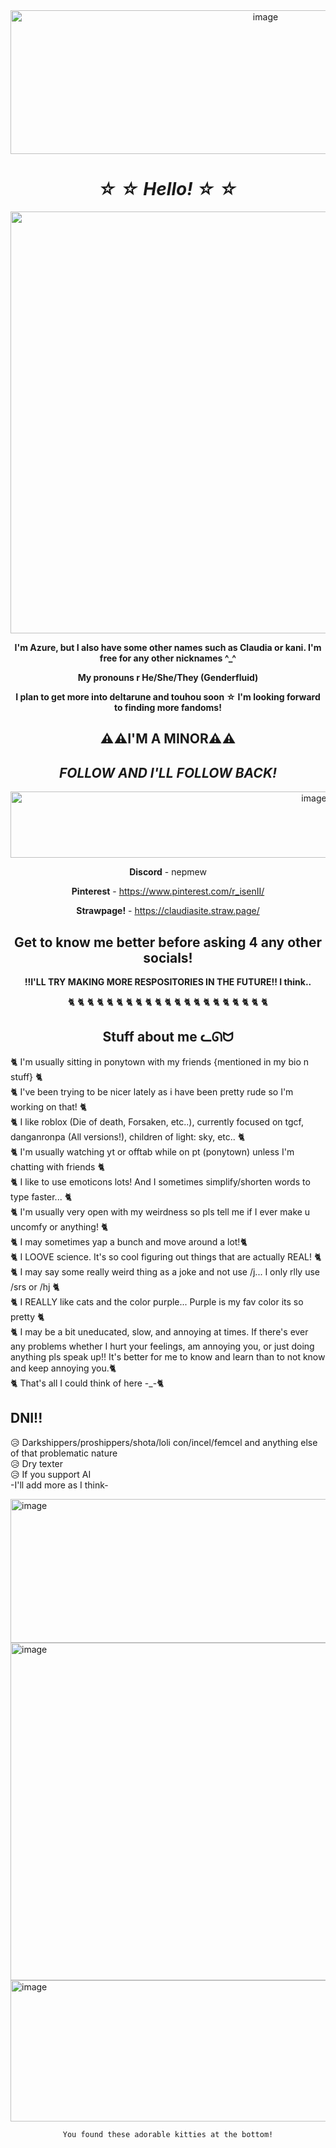 <div align="center">


<img width="800" height="230" alt="image" src="https://github.com/user-attachments/assets/e7f4295d-a6ca-4738-bbea-fb81f9635682" />


# *☆ ☆ Hello! ☆ ☆*


<img width="1200" height="675" alt="image" src="https://github.com/user-attachments/assets/6020d829-6da2-41a8-80ef-f46fc07619c9" />



**I'm Azure, but I also have some other names such as Claudia or kani. I'm free for any other nicknames ^_^**

**My pronouns r He/She/They (Genderfluid)** <br>

**I plan to get more into deltarune and touhou soon  ☆  I'm looking forward to finding more fandoms!** <br>



## ⚠️⚠️I'M A MINOR⚠️⚠️
## *FOLLOW AND I'LL FOLLOW BACK!*



<img width="955" height="106" alt="image" src="https://github.com/user-attachments/assets/c969092a-80ca-4bc0-b2ba-df0b6d4530b4" />



**Discord** - nepmew

**Pinterest** - https://www.pinterest.com/r_isenII/

**Strawpage!** - https://claudiasite.straw.page/

## Get to know me better before asking 4 any other socials!

**!!I'LL TRY MAKING MORE RESPOSITORIES IN THE FUTURE!! I think..**

 🐈  🐈  🐈  🐈  🐈  🐈  🐈  🐈  🐈  🐈  🐈  🐈  🐈  🐈  🐈  🐈  🐈  🐈  🐈  🐈  🐈 



## Stuff about me ᓚᘏᗢ

</div>

🐈 I'm usually sitting in ponytown with my friends {mentioned in my bio n stuff} 🐈<br>
🐈 I've been trying to be nicer lately as i have been pretty rude so I'm working on that! 🐈<br>
🐈 I like roblox (Die of death, Forsaken, etc..), currently focused on tgcf, danganronpa (All versions!), children of light: sky, etc.. 🐈<br>
🐈 I'm usually watching yt or offtab while on pt (ponytown) unless I'm chatting with friends 🐈<br>
🐈 I like to use emoticons lots! And I sometimes simplify/shorten words to type faster... 🐈<br>
🐈 I'm usually very open with my weirdness so pls tell me if I ever make u uncomfy or anything! 🐈<br>
🐈 I may sometimes yap a bunch and move around a lot!🐈<br>
🐈 I LOOVE science. It's so cool figuring out things that are actually REAL! 🐈<br>
🐈 I may say some really weird thing as a joke and not use /j... I only rlly use /srs or /hj 🐈<br>
🐈 I REALLY like cats and the color purple... Purple is my fav color its so pretty 🐈<br>
🐈 I may be a bit uneducated, slow, and annoying at times. If there's ever any problems whether I hurt your feelings, am annoying you, or just doing anything pls speak up!! It's better for me to know and learn than to not know and keep annoying you.🐈<br>
🐈 That's all I could think of here -_-🐈<br>

## DNI!!

😥 Darkshippers/proshippers/shota/loli con/incel/femcel and anything else of that problematic nature<br>
😥 Dry texter<br>
😥 If you support AI<br>
 -I'll add more as I think- <br>



<img width="800" height="230" alt="image" src="https://github.com/user-attachments/assets/f47197f9-4381-453b-acaa-92c42727ce0a" />



<img width="960" height="540" alt="image" src="https://github.com/user-attachments/assets/6e171f89-5e30-4f52-abba-d9a6ce3c8ee1" />



<img width="864" height="226" alt="image" src="https://github.com/user-attachments/assets/505acf3c-d532-482b-8faa-0a1614c82c89" />



<div align="center">

`You found these adorable kitties at the bottom!` <br>



<!--
**Davestridersjuice/Davestridersjuice** is a ✨ _special_ ✨ repository because its `README.md` (this file) appears on your GitHub profile.

Here are some ideas to get you started:

- 🔭 I’m currently working on ...
- 🌱 I’m currently learning ...
- 👯 I’m looking to collaborate on ...
- 🤔 I’m looking for help with ...
- 💬 Ask me about ...
- 📫 How to reach me: ...
- 😄 Pronouns: ...
- ⚡ Fun fact: ...
-->
